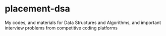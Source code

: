 # placement-dsa
My codes, and materials for Data Structures and Algorithms, and important interview problems from competitive coding platforms
